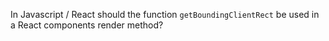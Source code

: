 In Javascript / React should the function `getBoundingClientRect` be used in a React components render method?